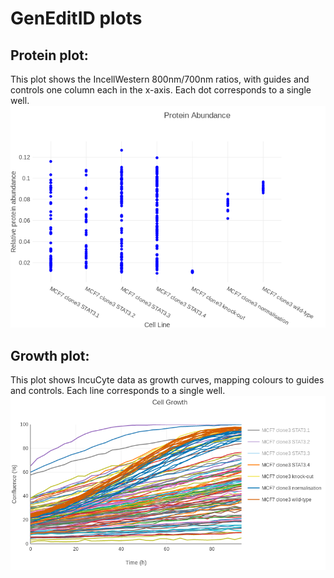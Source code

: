# GenEditID plots  

## Protein plot:  
This plot shows the IncellWestern 800nm/700nm ratios, with guides and controls one column each in the x-axis. Each dot corresponds to a single well.
![](plot_protein.png)

## Growth plot:  
This plot shows IncuCyte data as growth curves, mapping colours to guides and controls. Each line corresponds to a single well.  
![](plot_growth.png)
